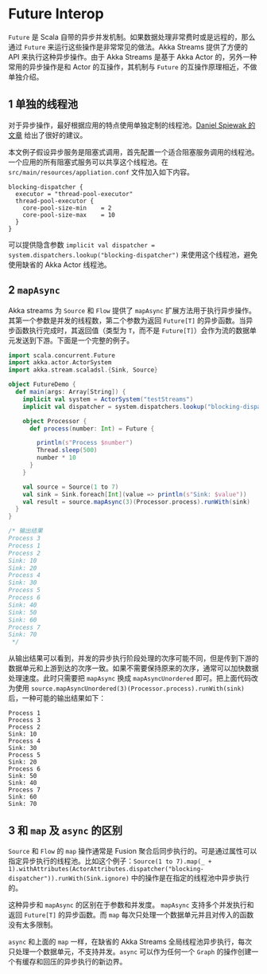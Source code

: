 # Future Interop

`Future` 是 Scala 自带的异步并发机制。如果数据处理非常费时或是远程的，那么通过 `Future` 来运行这些操作是非常常见的做法。Akka Streams 提供了方便的 API 来执行这种异步操作。由于 Akka Streams 是基于 Akka Actor 的，另外一种常用的异步操作是和 Actor 的互操作，其机制与 `Future` 的互操作原理相近，不做单独介绍。

## 1 单独的线程池

对于异步操作，最好根据应用的特点使用单独定制的线程池。[Daniel Spiewak 的文章](https://gist.github.com/djspiewak/46b543800958cf61af6efa8e072bfd5c) 给出了很好的建议。

本文例子假设异步服务是阻塞式调用，首先配置一个适合阻塞服务调用的线程池。一个应用的所有阻塞式服务可以共享这个线程池。在 `src/main/resources/appliation.conf` 文件加入如下内容。

```text
blocking-dispatcher {
  executor = "thread-pool-executor"
  thread-pool-executor {
    core-pool-size-min    = 2
    core-pool-size-max    = 10
  }
}
```

可以提供隐含参数 `implicit val dispatcher = system.dispatchers.lookup("blocking-dispatcher")` 来使用这个线程池，避免使用缺省的 Akka Actor 线程池。

## 2 `mapAsync`

Akka streams 为 `Source` 和 `Flow` 提供了 `mapAsync` 扩展方法用于执行异步操作。其第一个参数是并发的线程数，第二个参数为返回 `Future[T]` 的异步函数。当异步函数执行完成时，其返回值（类型为 `T`，而不是 `Future[T]`）会作为流的数据单元发送到下游。下面是一个完整的例子。

```scala
import scala.concurrent.Future
import akka.actor.ActorSystem
import akka.stream.scaladsl.{Sink, Source}

object FutureDemo {
  def main(args: Array[String]) {
    implicit val system = ActorSystem("testStreams")
    implicit val dispatcher = system.dispatchers.lookup("blocking-dispatcher")

    object Processor {
      def process(number: Int) = Future {

        println(s"Process $number")
        Thread.sleep(500)
        number * 10
      }
    }

    val source = Source(1 to 7)
    val sink = Sink.foreach[Int](value => println(s"Sink: $value"))
    val result = source.mapAsync(3)(Processor.process).runWith(sink)
  }
}

/* 输出结果
Process 3
Process 1
Process 2
Sink: 10
Sink: 20
Process 4
Sink: 30
Process 5
Process 6
Sink: 40
Sink: 50
Sink: 60
Process 7
Sink: 70
 */
```

从输出结果可以看到，并发的异步执行阶段处理的次序可能不同，但是传到下游的数据单元和上游到达的次序一致。如果不需要保持原来的次序，通常可以加快数据处理速度。此时只需要把 `mapAsync` 换成 `mapAsyncUnordered` 即可。把上面代码改为使用 `source.mapAsyncUnordered(3)(Processor.process).runWith(sink)` 后，一种可能的输出结果如下：

```text
Process 1
Process 3
Process 2
Sink: 10
Process 4
Sink: 30
Process 5
Sink: 20
Process 6
Sink: 50
Sink: 40
Process 7
Sink: 60
Sink: 70
```

## 3 和 `map` 及 `async` 的区别

`Source` 和 `Flow` 的 `map` 操作通常是 Fusion 聚合后同步执行的。可是通过属性可以指定异步执行的线程池。比如这个例子：`Source(1 to 7).map(_ + 1).withAttributes(ActorAttributes.dispatcher("blocking-dispatcher")).runWith(Sink.ignore)` 中的操作是在指定的线程池中异步执行的。

这种异步和 `mapAsync` 的区别在于参数和并发度。 `mapAsync` 支持多个并发执行和返回 `Future[T]` 的异步函数。而 `map` 每次只处理一个数据单元并且对传入的函数没有太多限制。

`async` 和上面的 `map` 一样，在缺省的 Akka Streams 全局线程池异步执行，每次只处理一个数据单元，不支持并发。`async` 可以作为任何一个 `Graph` 的操作创建一个有缓存和回压的异步执行的新边界。

